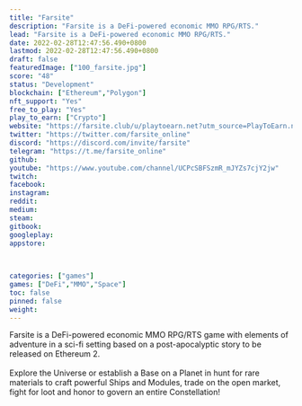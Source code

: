 ```yaml
---
title: "Farsite"
description: "Farsite is a DeFi-powered economic MMO RPG/RTS."
lead: "Farsite is a DeFi-powered economic MMO RPG/RTS."
date: 2022-02-28T12:47:56.490+0800
lastmod: 2022-02-28T12:47:56.490+0800
draft: false
featuredImage: ["100_farsite.jpg"]
score: "48"
status: "Development"
blockchain: ["Ethereum","Polygon"]
nft_support: "Yes"
free_to_play: "Yes"
play_to_earn: ["Crypto"]
website: "https://farsite.club/u/playtoearn.net?utm_source=PlayToEarn.net&utm_medium=organic&utm_campaign=gamepage"
twitter: "https://twitter.com/farsite_online"
discord: "https://discord.com/invite/farsite"
telegram: "https://t.me/farsite_online"
github: 
youtube: "https://www.youtube.com/channel/UCPcSBFSzmR_mJYZs7cjY2jw"
twitch: 
facebook: 
instagram: 
reddit: 
medium: 
steam: 
gitbook: 
googleplay: 
appstore: 

  
    
categories: ["games"]
games: ["DeFi","MMO","Space"]
toc: false
pinned: false
weight: 
---
```

Farsite is a DeFi-powered economic MMO RPG/RTS game with elements of adventure in a sci-fi setting based on a post-apocalyptic story to be released on Ethereum 2.<br> <br> Explore the Universe or establish a Base on a Planet in hunt for rare materials to craft powerful Ships and Modules, trade on the open market, fight for loot and honor to govern an entire Constellation!